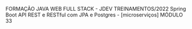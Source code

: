 FORMAÇÃO JAVA WEB FULL STACK - JDEV TREINAMENTOS/2022
Spring Boot API REST e RESTful com JPA e Postgres - [microserviços]
MÓDULO 33